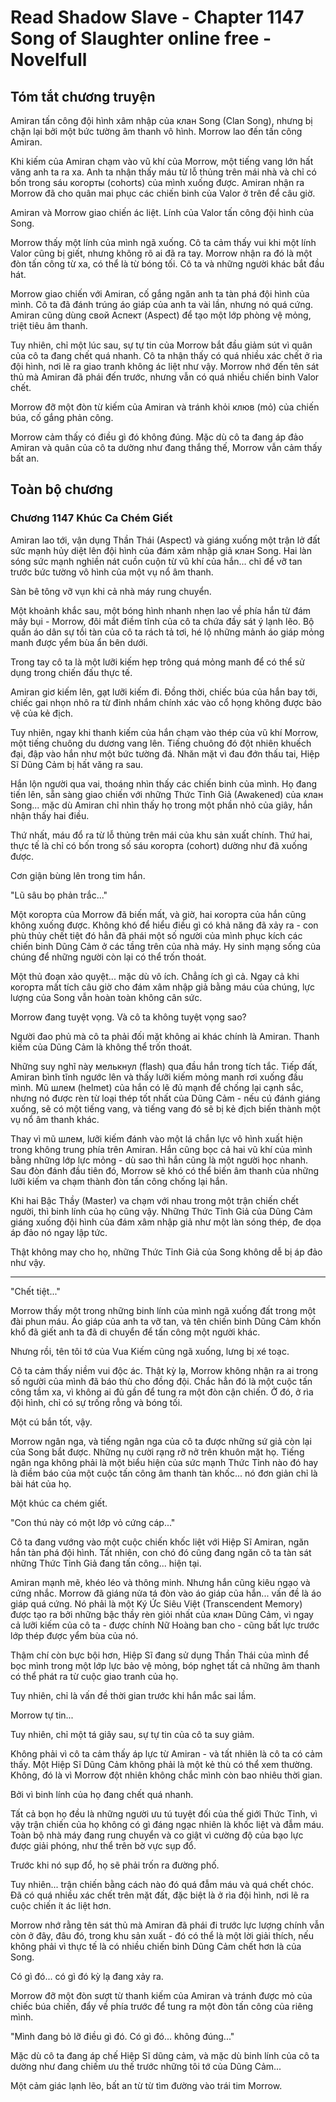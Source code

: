 # Read Shadow Slave - Chapter 1147 Song of Slaughter online free - Novelfull

## Tóm tắt chương truyện

Amiran tấn công đội hình xâm nhập của клан Song (Clan Song), nhưng bị chặn lại bởi một bức tường âm thanh vô hình. Morrow lao đến tấn công Amiran.

Khi kiếm của Amiran chạm vào vũ khí của Morrow, một tiếng vang lớn hất văng anh ta ra xa. Anh ta nhận thấy máu từ lỗ thủng trên mái nhà và chỉ có bốn trong sáu когорты (cohorts) của mình xuống được. Amiran nhận ra Morrow đã cho quân mai phục các chiến binh của Valor ở trên để câu giờ.

Amiran và Morrow giao chiến ác liệt. Lính của Valor tấn công đội hình của Song.

Morrow thấy một lính của mình ngã xuống. Cô ta cảm thấy vui khi một lính Valor cũng bị giết, nhưng không rõ ai đã ra tay. Morrow nhận ra đó là một đòn tấn công từ xa, có thể là từ bóng tối. Cô ta và những người khác bắt đầu hát.

Morrow giao chiến với Amiran, cố gắng ngăn anh ta tàn phá đội hình của mình. Cô ta đã đánh trúng áo giáp của anh ta vài lần, nhưng nó quá cứng. Amiran cũng dùng свой Аспект (Aspect) để tạo một lớp phòng vệ mỏng, triệt tiêu âm thanh.

Tuy nhiên, chỉ một lúc sau, sự tự tin của Morrow bắt đầu giảm sút vì quân của cô ta đang chết quá nhanh. Cô ta nhận thấy có quá nhiều xác chết ở rìa đội hình, nơi lẽ ra giao tranh không ác liệt như vậy. Morrow nhớ đến tên sát thủ mà Amiran đã phái đến trước, nhưng vẫn có quá nhiều chiến binh Valor chết.

Morrow đỡ một đòn từ kiếm của Amiran và tránh khỏi клюв (mỏ) của chiến búa, cố gắng phản công.

Morrow cảm thấy có điều gì đó không đúng. Mặc dù cô ta đang áp đảo Amiran và quân của cô ta dường như đang thắng thế, Morrow vẫn cảm thấy bất an.

## Toàn bộ chương

### Chương 1147 Khúc Ca Chém Giết

Amiran lao tới, vận dụng Thần Thái (Aspect) và giáng xuống một trận lở đất sức mạnh hủy diệt lên đội hình của đám xâm nhập giả клан Song. Hai làn sóng sức mạnh nghiền nát cuồn cuộn từ vũ khí của hắn... chỉ để vỡ tan trước bức tường vô hình của một vụ nổ âm thanh.

Sàn bê tông vỡ vụn khi cả nhà máy rung chuyển.

Một khoảnh khắc sau, một bóng hình nhanh nhẹn lao về phía hắn từ đám mây bụi - Morrow, đôi mắt điềm tĩnh của cô ta chứa đầy sát ý lạnh lẽo. Bộ quần áo dân sự tồi tàn của cô ta rách tả tơi, hé lộ những mảnh áo giáp mỏng manh được yểm bùa ẩn bên dưới.

Trong tay cô ta là một lưỡi kiếm hẹp trông quá mỏng manh để có thể sử dụng trong chiến đấu thực tế.

Amiran giơ kiếm lên, gạt lưỡi kiếm đi. Đồng thời, chiếc búa của hắn bay tới, chiếc gai nhọn nhô ra từ đỉnh nhắm chính xác vào cổ họng không được bảo vệ của kẻ địch.

Tuy nhiên, ngay khi thanh kiếm của hắn chạm vào thép của vũ khí Morrow, một tiếng chuông du dương vang lên. Tiếng chuông đó đột nhiên khuếch đại, đập vào hắn như một bức tường đá. Nhăn mặt vì đau đớn thấu tai, Hiệp Sĩ Dũng Cảm bị hất văng ra sau.

Hắn lộn người qua vai, thoáng nhìn thấy các chiến binh của mình. Họ đang tiến lên, sẵn sàng giao chiến với những Thức Tỉnh Giả (Awakened) của клан Song... mặc dù Amiran chỉ nhìn thấy họ trong một phần nhỏ của giây, hắn nhận thấy hai điều.

Thứ nhất, máu đổ ra từ lỗ thủng trên mái của khu sản xuất chính. Thứ hai, thực tế là chỉ có bốn trong số sáu когорта (cohort) dường như đã xuống được.

Cơn giận bùng lên trong tim hắn.

"Lũ sâu bọ phản trắc..."

Một когорта của Morrow đã biến mất, và giờ, hai когорта của hắn cũng không xuống được. Không khó để hiểu điều gì có khả năng đã xảy ra - con phù thủy chết tiệt đó hẳn đã phái một số người của mình phục kích các chiến binh Dũng Cảm ở các tầng trên của nhà máy. Hy sinh mạng sống của chúng để những người còn lại có thể trốn thoát.

Một thủ đoạn xảo quyệt... mặc dù vô ích. Chẳng ích gì cả. Ngay cả khi когорта mất tích câu giờ cho đám xâm nhập giả bằng máu của chúng, lực lượng của Song vẫn hoàn toàn không cân sức.

Morrow đang tuyệt vọng. Và cô ta không tuyệt vọng sao?

Người đao phủ mà cô ta phải đối mặt không ai khác chính là Amiran. Thanh kiếm của Dũng Cảm là không thể trốn thoát.

Những suy nghĩ này мелькнул (flash) qua đầu hắn trong tích tắc. Tiếp đất, Amiran bình tĩnh ngước lên và thấy lưỡi kiếm mỏng manh rơi xuống đầu mình. Mũ шлем (helmet) của hắn có lẽ đủ mạnh để chống lại cạnh sắc, nhưng nó được rèn từ loại thép tốt nhất của Dũng Cảm - nếu cú đánh giáng xuống, sẽ có một tiếng vang, và tiếng vang đó sẽ bị kẻ địch biến thành một vụ nổ âm thanh khác.

Thay vì mũ шлем, lưỡi kiếm đánh vào một lá chắn lực vô hình xuất hiện trong không trung phía trên Amiran. Hắn cũng bọc cả hai vũ khí của mình bằng những lớp lực mỏng - dù sao thì hắn cũng là một người học nhanh. Sau đòn đánh đầu tiên đó, Morrow sẽ khó có thể biến âm thanh của những lưỡi kiếm va chạm thành đòn tấn công chống lại hắn.

Khi hai Bậc Thầy (Master) va chạm với nhau trong một trận chiến chết người, thì binh lính của họ cũng vậy. Những Thức Tỉnh Giả của Dũng Cảm giáng xuống đội hình của đám xâm nhập giả như một làn sóng thép, đe dọa áp đảo nó ngay lập tức.

Thật không may cho họ, những Thức Tỉnh Giả của Song không dễ bị áp đảo như vậy.

***

"Chết tiệt..."

Morrow thấy một trong những binh lính của mình ngã xuống đất trong một đài phun máu. Áo giáp của anh ta vỡ tan, và tên chiến binh Dũng Cảm khốn khổ đã giết anh ta đã di chuyển để tấn công một người khác.

Nhưng rồi, tên tôi tớ của Vua Kiếm cũng ngã xuống, lưng bị xé toạc.

Cô ta cảm thấy niềm vui độc ác. Thật kỳ lạ, Morrow không nhận ra ai trong số người của mình đã báo thù cho đồng đội. Chắc hẳn đó là một cuộc tấn công tầm xa, vì không ai đủ gần để tung ra một đòn cận chiến. Ở đó, ở rìa đội hình, chỉ có sự trống rỗng và bóng tối.

Một cú bắn tốt, vậy.

Morrow ngân nga, và tiếng ngân nga của cô ta được những sứ giả còn lại của Song bắt được. Những nụ cười rạng rỡ nở trên khuôn mặt họ. Tiếng ngân nga không phải là một biểu hiện của sức mạnh Thức Tỉnh nào đó hay là điềm báo của một cuộc tấn công âm thanh tàn khốc... nó đơn giản chỉ là bài hát của họ.

Một khúc ca chém giết.

"Con thú này có một lớp vỏ cứng cáp..."

Cô ta đang vướng vào một cuộc chiến khốc liệt với Hiệp Sĩ Amiran, ngăn hắn tàn phá đội hình. Tất nhiên, con chó đó cũng đang ngăn cô ta tàn sát những Thức Tỉnh Giả đang tấn công... hiện tại.

Amiran mạnh mẽ, khéo léo và thông minh. Nhưng hắn cũng kiêu ngạo và cứng nhắc. Morrow đã giáng nửa tá đòn vào áo giáp của hắn... vấn đề là áo giáp quá cứng. Nó phải là một Ký Ức Siêu Việt (Transcendent Memory) được tạo ra bởi những bậc thầy rèn giỏi nhất của клан Dũng Cảm, vì ngay cả lưỡi kiếm của cô ta - được chính Nữ Hoàng ban cho - cũng bất lực trước lớp thép được yểm bùa của nó.

Thậm chí còn bực bội hơn, Hiệp Sĩ đang sử dụng Thần Thái của mình để bọc mình trong một lớp lực bảo vệ mỏng, bóp nghẹt tất cả những âm thanh có thể phát ra từ cuộc giao tranh của họ.

Tuy nhiên, chỉ là vấn đề thời gian trước khi hắn mắc sai lầm.

Morrow tự tin...

Tuy nhiên, chỉ một tá giây sau, sự tự tin của cô ta suy giảm.

Không phải vì cô ta cảm thấy áp lực từ Amiran - và tất nhiên là cô ta có cảm thấy. Một Hiệp Sĩ Dũng Cảm không phải là một kẻ thù có thể xem thường. Không, đó là vì Morrow đột nhiên không chắc mình còn bao nhiêu thời gian.

Bởi vì binh lính của họ đang chết quá nhanh.

Tất cả bọn họ đều là những người ưu tú tuyệt đối của thế giới Thức Tỉnh, vì vậy trận chiến của họ không có gì đáng ngạc nhiên là khốc liệt và đẫm máu. Toàn bộ nhà máy đang rung chuyển và co giật vì cường độ của bạo lực được giải phóng, như thể trên bờ vực sụp đổ.

Trước khi nó sụp đổ, họ sẽ phải trốn ra đường phố.

Tuy nhiên... trận chiến bằng cách nào đó quá đẫm máu và quá chết chóc. Đã có quá nhiều xác chết trên mặt đất, đặc biệt là ở rìa đội hình, nơi lẽ ra cuộc chiến ít ác liệt hơn.

Morrow nhớ rằng tên sát thủ mà Amiran đã phái đi trước lực lượng chính vẫn còn ở đây, đâu đó, trong khu sản xuất - đó có thể là một lời giải thích, nếu không phải vì thực tế là có nhiều chiến binh Dũng Cảm chết hơn là của Song.

Có gì đó... có gì đó kỳ lạ đang xảy ra.

Morrow đỡ một đòn sượt từ thanh kiếm của Amiran và tránh được mỏ của chiếc búa chiến, đẩy về phía trước để tung ra một đòn tấn công của riêng mình.

"Mình đang bỏ lỡ điều gì đó. Có gì đó... không đúng..."

Mặc dù cô ta đang áp chế Hiệp Sĩ dũng cảm, và mặc dù binh lính của cô ta dường như đang chiếm ưu thế trước những tôi tớ của Dũng Cảm...

Một cảm giác lạnh lẽo, bất an từ từ tìm đường vào trái tim Morrow.